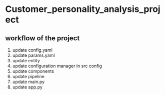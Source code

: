 # Customer_personality_analysis_project

## workflow of the project
1. update config.yaml
2. update params.yaml
3. update entity
4. update configuration manager in src config
5. update components
6. update pipeline
7. update main.py
8. update app.py